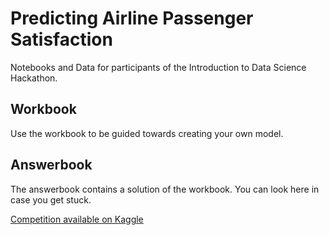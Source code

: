 # Predicting Airline Passenger Satisfaction

Notebooks and Data for participants of the Introduction to Data Science Hackathon.  
## Workbook
Use the workbook to be guided towards creating your own model.

## Answerbook
The answerbook contains a solution of the workbook. You can look here in case you get stuck.

[Competition available on Kaggle](https://www.kaggle.com/competitions/ai-craft-hackathon-airline-passenger-satisfaction)
